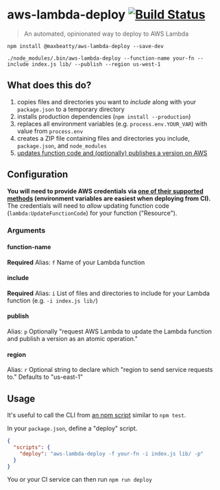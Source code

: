 # aws-lambda-deploy [![Build Status](https://travis-ci.org/maxbeatty/aws-lambda-deploy.svg)](https://travis-ci.org/maxbeatty/aws-lambda-deploy)

> An automated, opinionated way to deploy to AWS Lambda

```
npm install @maxbeatty/aws-lambda-deploy --save-dev
```

```
./node_modules/.bin/aws-lambda-deploy --function-name your-fn --include index.js lib/ --publish --region us-west-1
```

## What does this do?

1. copies files and directories you want to _include_ along with your `package.json` to a temporary directory
2. installs production dependencies (`npm install --production`)
3. replaces all environment variables (e.g. `process.env.YOUR_VAR`) with value from `process.env`
4. creates a ZIP file containing files and directories you include, `package.json`, and `node_modules`
5. [updates function code and (optionally) publishes a version on AWS](http://docs.aws.amazon.com/AWSJavaScriptSDK/latest/AWS/Lambda.html#updateFunctionCode-property)

## Configuration

**You will need to provide AWS credentials via [one of their supported methods](http://docs.aws.amazon.com/AWSJavaScriptSDK/guide/node-configuring.html) (environment variables are easiest when deploying from CI).** The credentials will need to _allow_ updating function code (`lambda:UpdateFunctionCode`) for your function ("Resource").

### Arguments

#### function-name

**Required**
Alias: `f`
Name of your Lambda function

#### include

**Required**
Alias: `i`
List of files and directories to include for your Lambda function (e.g. `-i index.js lib/`)

#### publish

Alias: `p`
Optionally "request AWS Lambda to update the Lambda function and publish a version as an atomic operation."

#### region

Alias: `r`
Optional string to declare which "region to send service requests to." Defaults to "us-east-1"

## Usage

It's useful to call the CLI from [an npm script](https://docs.npmjs.com/misc/scripts) similar to `npm test`.

In your `package.json`, define a "deploy" script.

```json
{
  "scripts": {
    "deploy": "aws-lambda-deploy -f your-fn -i index.js lib/ -p"
  }
}
```

You or your CI service can then run `npm run deploy`
